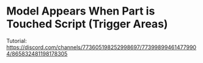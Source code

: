 # Model Appears When Part is Touched Script (Trigger Areas)

Tutorial:\
https://discord.com/channels/773605198252998697/773998994614779904/865832481198178305

